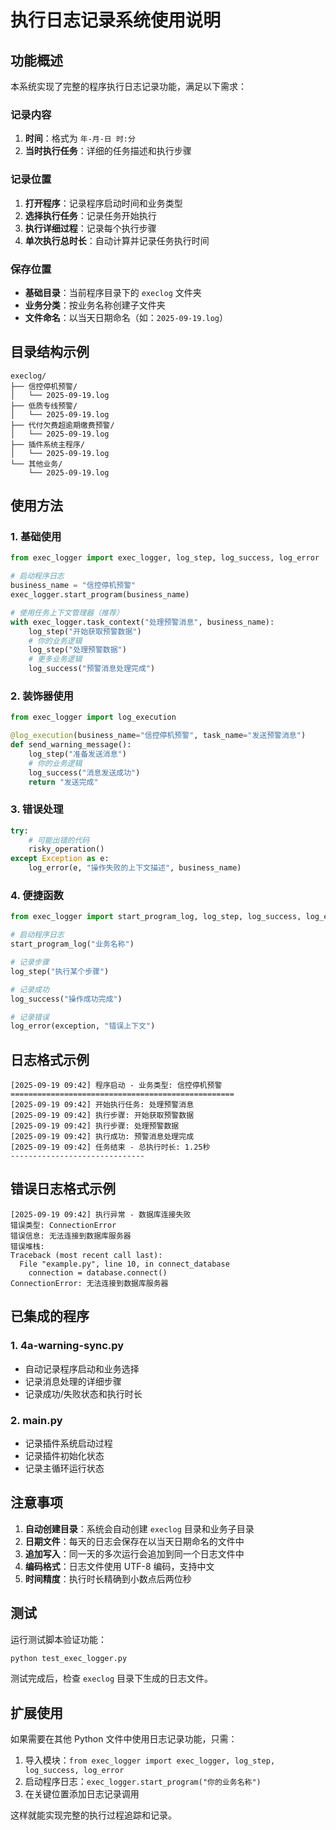 # 执行日志记录系统使用说明

## 功能概述

本系统实现了完整的程序执行日志记录功能，满足以下需求：

### 记录内容
1. **时间**：格式为 `年-月-日 时:分`
2. **当时执行任务**：详细的任务描述和执行步骤

### 记录位置
1. **打开程序**：记录程序启动时间和业务类型
2. **选择执行任务**：记录任务开始执行
3. **执行详细过程**：记录每个执行步骤
4. **单次执行总时长**：自动计算并记录任务执行时间

### 保存位置
- **基础目录**：当前程序目录下的 `execlog` 文件夹
- **业务分类**：按业务名称创建子文件夹
- **文件命名**：以当天日期命名（如：`2025-09-19.log`）

## 目录结构示例

```
execlog/
├── 信控停机预警/
│   └── 2025-09-19.log
├── 低质专线预警/
│   └── 2025-09-19.log
├── 代付欠费超逾期缴费预警/
│   └── 2025-09-19.log
├── 插件系统主程序/
│   └── 2025-09-19.log
└── 其他业务/
    └── 2025-09-19.log
```

## 使用方法

### 1. 基础使用

```python
from exec_logger import exec_logger, log_step, log_success, log_error

# 启动程序日志
business_name = "信控停机预警"
exec_logger.start_program(business_name)

# 使用任务上下文管理器（推荐）
with exec_logger.task_context("处理预警消息", business_name):
    log_step("开始获取预警数据")
    # 你的业务逻辑
    log_step("处理预警数据")
    # 更多业务逻辑
    log_success("预警消息处理完成")
```

### 2. 装饰器使用

```python
from exec_logger import log_execution

@log_execution(business_name="信控停机预警", task_name="发送预警消息")
def send_warning_message():
    log_step("准备发送消息")
    # 你的业务逻辑
    log_success("消息发送成功")
    return "发送完成"
```

### 3. 错误处理

```python
try:
    # 可能出错的代码
    risky_operation()
except Exception as e:
    log_error(e, "操作失败的上下文描述", business_name)
```

### 4. 便捷函数

```python
from exec_logger import start_program_log, log_step, log_success, log_error

# 启动程序日志
start_program_log("业务名称")

# 记录步骤
log_step("执行某个步骤")

# 记录成功
log_success("操作成功完成")

# 记录错误
log_error(exception, "错误上下文")
```

## 日志格式示例

```
[2025-09-19 09:42] 程序启动 - 业务类型: 信控停机预警
==================================================
[2025-09-19 09:42] 开始执行任务: 处理预警消息
[2025-09-19 09:42] 执行步骤: 开始获取预警数据
[2025-09-19 09:42] 执行步骤: 处理预警数据
[2025-09-19 09:42] 执行成功: 预警消息处理完成
[2025-09-19 09:42] 任务结束 - 总执行时长: 1.25秒
------------------------------
```

## 错误日志格式示例

```
[2025-09-19 09:42] 执行异常 - 数据库连接失败
错误类型: ConnectionError
错误信息: 无法连接到数据库服务器
错误堆栈:
Traceback (most recent call last):
  File "example.py", line 10, in connect_database
    connection = database.connect()
ConnectionError: 无法连接到数据库服务器
```

## 已集成的程序

### 1. 4a-warning-sync.py
- 自动记录程序启动和业务选择
- 记录消息处理的详细步骤
- 记录成功/失败状态和执行时长

### 2. main.py
- 记录插件系统启动过程
- 记录插件初始化状态
- 记录主循环运行状态

## 注意事项

1. **自动创建目录**：系统会自动创建 `execlog` 目录和业务子目录
2. **日期文件**：每天的日志会保存在以当天日期命名的文件中
3. **追加写入**：同一天的多次运行会追加到同一个日志文件中
4. **编码格式**：日志文件使用 UTF-8 编码，支持中文
5. **时间精度**：执行时长精确到小数点后两位秒

## 测试

运行测试脚本验证功能：

```bash
python test_exec_logger.py
```

测试完成后，检查 `execlog` 目录下生成的日志文件。

## 扩展使用

如果需要在其他 Python 文件中使用日志记录功能，只需：

1. 导入模块：`from exec_logger import exec_logger, log_step, log_success, log_error`
2. 启动程序日志：`exec_logger.start_program("你的业务名称")`
3. 在关键位置添加日志记录调用

这样就能实现完整的执行过程追踪和记录。